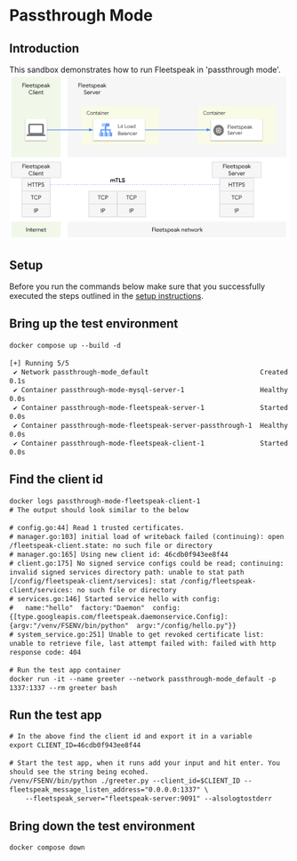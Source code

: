 # Passthrough Mode

## Introduction
This sandbox demonstrates how to run Fleetspeak in 'passthrough mode'.  
![Passthrough Mode](../diagrams/passthroughMode_355.png "Passthrough Mode")

## Setup
Before you run the commands below make sure that you successfully executed the steps outlined in the [setup instructions](../../sandboxes.md#setup-instructions).

## Bring up the test environment
```
docker compose up --build -d

[+] Running 5/5
 ✔ Network passthrough-mode_default                            Created                                                                                               0.1s 
 ✔ Container passthrough-mode-mysql-server-1                   Healthy                                                                                               0.0s 
 ✔ Container passthrough-mode-fleetspeak-server-1              Started                                                                                               0.0s 
 ✔ Container passthrough-mode-fleetspeak-server-passthrough-1  Healthy                                                                                               0.0s 
 ✔ Container passthrough-mode-fleetspeak-client-1              Started                                                                                               0.0s
```

## Find the client id
```
docker logs passthrough-mode-fleetspeak-client-1
# The output should look similar to the below

# config.go:44] Read 1 trusted certificates.
# manager.go:103] initial load of writeback failed (continuing): open /fleetspeak-client.state: no such file or directory
# manager.go:165] Using new client id: 46cdb0f943ee8f44
# client.go:175] No signed service configs could be read; continuing: invalid signed services directory path: unable to stat path [/config/fleetspeak-client/services]: stat /config/fleetspeak-client/services: no such file or directory
# services.go:146] Started service hello with config:
#   name:"hello"  factory:"Daemon"  config:{[type.googleapis.com/fleetspeak.daemonservice.Config]:{argv:"/venv/FSENV/bin/python"  argv:"/config/hello.py"}}
# system_service.go:251] Unable to get revoked certificate list: unable to retrieve file, last attempt failed with: failed with http response code: 404

# Run the test app container
docker run -it --name greeter --network passthrough-mode_default -p 1337:1337 --rm greeter bash
```

## Run the test app
```
# In the above find the client id and export it in a variable
export CLIENT_ID=46cdb0f943ee8f44

# Start the test app, when it runs add your input and hit enter. You should see the string being ecohed.
/venv/FSENV/bin/python ./greeter.py --client_id=$CLIENT_ID --fleetspeak_message_listen_address="0.0.0.0:1337" \
    --fleetspeak_server="fleetspeak-server:9091" --alsologtostderr
```

## Bring down the test environment
```
docker compose down
```
